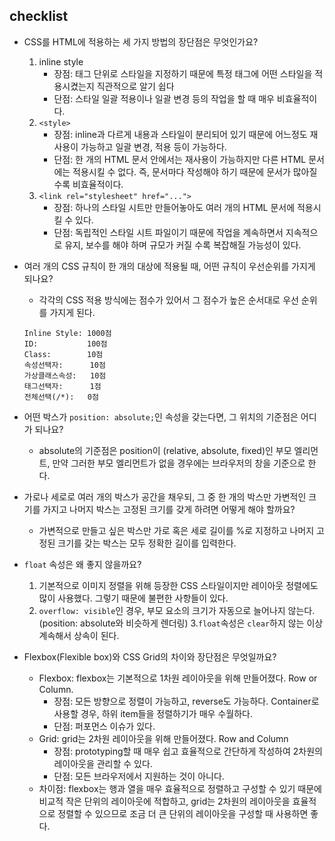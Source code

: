 ## checklist

- CSS를 HTML에 적용하는 세 가지 방법의 장단점은 무엇인가요?
  1. inline style
     * 장점: 태그 단위로 스타일을 지정하기 때문에 특정 태그에 어떤 스타일을 적용시켰는지 직관적으로 알기 쉽다
     * 단점: 스타일 일괄 적용이나 일괄 변경 등의 작업을 할 때 매우 비효율적이다.
  2. `<style>`
     * 장점: inline과 다르게 내용과 스타일이 분리되어 있기 때문에 어느정도 재사용이 가능하고 일괄 변경, 적용 등이 가능하다.
     * 단점: 한 개의 HTML 문서 안에서는 재사용이 가능하지만 다른 HTML 문서에는 적용시킬 수 없다. 즉, 문서마다 작성해야 하기 때문에 문서가 많아질 수록 비효율적이다.
  3. `<link rel="stylesheet" href="...">`
     * 장점: 하나의 스타일 시트만 만들어놓아도 여러 개의 HTML 문서에 적용시킬 수 있다.
     * 단점: 독립적인 스타일 시트 파일이기 때문에 작업을 계속하면서 지속적으로 유지, 보수를 해야 하며 규모가 커질 수록 복잡해질 가능성이 있다.

- 여러 개의 CSS 규칙이 한 개의 대상에 적용될 때, 어떤 규칙이 우선순위를 가지게 되나요?
  * 각각의 CSS 적용 방식에는 점수가 있어서 그 점수가 높은 순서대로 우선 순위를 가지게 된다.
  ```
  Inline Style: 1000점
  ID:           100점
  Class:        10점
  속성선택자:      10점
  가상클래스속성:   10점
  태그선택자:      1점
  전체선택(/*):   0점
  ```

- 어떤 박스가 `position: absolute;`인 속성을 갖는다면, 그 위치의 기준점은 어디가 되나요?
  * absolute의 기준점은 position이 (relative, absolute, fixed)인 부모 엘리먼트, 만약 그러한 부모 엘리먼트가 없을 경우에는 브라우저의 창을 기준으로 한다.

- 가로나 세로로 여러 개의 박스가 공간을 채우되, 그 중 한 개의 박스만 가변적인 크기를 가지고 나머지 박스는 고정된 크기를 갖게 하려면 어떻게 해야 할까요?
  * 가변적으로 만들고 싶은 박스만 가로 혹은 세로 길이를 %로 지정하고 나머지 고정된 크기를 갖는 박스는 모두 정확한 길이를 입력한다.

- `float` 속성은 왜 좋지 않을까요?
  1. 기본적으로 이미지 정렬을 위해 등장한 CSS 스타일이지만 레이아웃 정렬에도 많이 사용했다. 그렇기 때문에 불편한 사항들이 있다.
  2. `overflow: visible`인 경우, 부모 요소의 크기가 자동으로 늘어나지 않는다. (position: absolute와 비슷하게 렌더링)
  3.`float`속성은 `clear`하지 않는 이상 계속해서 상속이 된다.

- Flexbox(Flexible box)와 CSS Grid의 차이와 장단점은 무엇일까요?
  * Flexbox: flexbox는 기본적으로 1차원 레이아웃을 위해 만들어졌다. Row or Column.
    - 장점: 모든 방향으로 정렬이 가능하고, reverse도 가능하다. Container로 사용할 경우, 하위 item들을 정렬하기가 매우 수월하다. 
    - 단점: 퍼포먼스 이슈가 있다. 
  * Grid: grid는 2차원 레이아웃을 위해 만들어졌다. Row and Column
    - 장점: prototyping할 때 매우 쉽고 효율적으로 간단하게 작성하여 2차원의 레이아웃을 관리할 수 있다. 
    - 단점: 모든 브라우저에서 지원하는 것이 아니다. 
  * 차이점: flexbox는 행과 열을 매우 효율적으로 정렬하고 구성할 수 있기 때문에 비교적 작은 단위의 레이아웃에 적합하고, grid는 2차원의 레이아웃을 효율적으로 정렬할 수 있으므로 조금 더 큰 단위의 레이아웃을 구성할 때 사용하면 좋다. 

